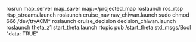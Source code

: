 rosrun map_server map_saver map:=/projected_map
roslaunch ros_rtsp rtsp_streams.launch
roslaunch cruise_nav nav_chiwan.launch
sudo chmod 666 /dev/ttyACM*
roslaunch cruise_decision decision_chiwan.launch
roslaunch theta_z1 start_theta.launch 
rtopic pub /start_theta std_msgs/Bool "data: TRUE"

